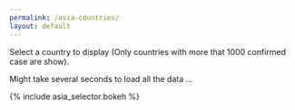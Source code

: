 ```yaml
---
permalink: /asia-countries/
layout: default
---
```


Select a country to display (Only countries with more that 1000 confirmed case are show).


Might take several seconds to load all the data ...

{% include asia_selector.bokeh %}